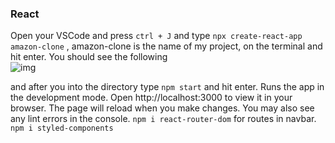 ### React

Open your VSCode and press `ctrl + J` and type `npx create-react-app amazon-clone` , amazon-clone is the name of my project, on the terminal and hit enter.
You should see the following </br>
![img](https://cdn.discordapp.com/attachments/947060629066354689/999316178239496352/unknown.png)

and after you into the directory type `npm start` and hit enter. Runs the app in the development mode.
Open http://localhost:3000 to view it in your browser. The page will reload when you make changes. You may also see any lint errors in the console.
`npm i react-router-dom` for routes in navbar.
`npm i styled-components`
